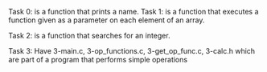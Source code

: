 Task 0: is a function that prints a name.
Task 1: is a function that executes a function given as a parameter on each element of an array.

Task 2: is a function that searches for an integer.

Task 3: Have 3-main.c, 3-op_functions.c, 3-get_op_func.c, 3-calc.h which are part of a program that performs simple operations
